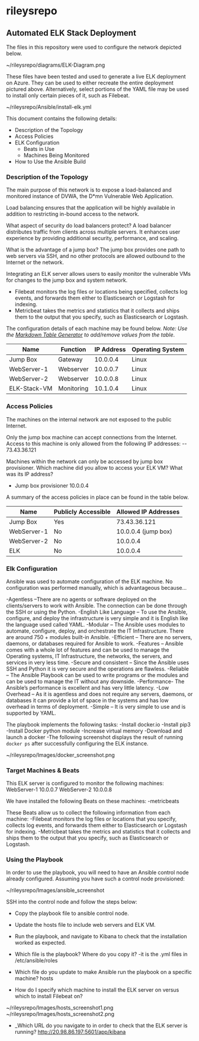 # rileysrepo
## Automated ELK Stack Deployment

The files in this repository were used to configure the network depicted below.

~/rileysrepo/diagrams/ELK-Diagram.png

These files have been tested and used to generate a live ELK deployment on Azure. They can be used to either recreate the entire deployment pictured above. Alternatively, select portions of the YAML file may be used to install only certain pieces of it, such as Filebeat.

  ~/rileysrepo/Ansible/install-elk.yml

This document contains the following details:
- Description of the Topology
- Access Policies
- ELK Configuration
  - Beats in Use
  - Machines Being Monitored
- How to Use the Ansible Build


### Description of the Topology

The main purpose of this network is to expose a load-balanced and monitored instance of DVWA, the D*mn Vulnerable Web Application.

Load balancing ensures that the application will be highly available in addition to restricting in-bound access to the network.

What aspect of security do load balancers protect? 
A load balancer distributes traffic from clients across multiple servers.  It enhances user experience by providing additional security, performance, and scaling. 

What is the advantage of a jump box?
The jump box provides one path to web servers via SSH, and no other protocols are allowed outbound to the Internet or the network.  

Integrating an ELK server allows users to easily monitor the vulnerable VMs for changes to the jump box and system network.
- Filebeat monitors the log files or locations being specified, collects log events, and forwards them either to Elasticsearch or Logstash for indexing.
- Metricbeat takes the metrics and statistics that it collects and ships them to the output that you specify, such as Elasticsearch or Logstash.

The configuration details of each machine may be found below.
_Note: Use the [Markdown Table Generator](http://www.tablesgenerator.com/markdown_tables) to add/remove values from the table_.

| Name     | Function | IP Address | Operating System |
|----------|----------|------------|------------------|
| Jump Box | Gateway  | 10.0.0.4   | Linux            |
| WebServer-1| Webserver|10.0.0.7  | Linux            |
| WebServer-2| Webserver|10.0.0.8  | Linux            |
| ELK-Stack-VM| Monitoring | 10.1.0.4| Linux          |

### Access Policies

The machines on the internal network are not exposed to the public Internet. 

Only the jump box machine can accept connections from the Internet. Access to this machine is only allowed from the following IP addresses:
-- 73.43.36.121

Machines within the network can only be accessed by jump box provisioner.
Which machine did you allow to access your ELK VM? What was its IP address?
- Jump box provisioner 10.0.0.4

A summary of the access policies in place can be found in the table below.

| Name     | Publicly Accessible | Allowed IP Addresses |
|----------|---------------------|----------------------|
| Jump Box | Yes                 | 73.43.36.121         |
| WebServer-1|  No               |  10.0.0.4 (jump box) |
| WebServer-2|   No              |  10.0.0.4            |
| ELK        | No                | 10.0.0.4

### Elk Configuration

Ansible was used to automate configuration of the ELK machine. No configuration was performed manually, which is advantageous because...

-Agentless –There are no agents or software deployed on the clients/servers to work with Ansible. The connection can be done through the SSH or using the Python.
-English Like Language – To use the Ansible, configure, and deploy the infrastructure is very simple and it is English like the language used called YAML.
-Modular – The Ansible uses modules to automate, configure, deploy, and orchestrate the IT Infrastructure. There are around 750 + modules built-in Ansible.
-Efficient – There are no servers, daemons, or databases required for Ansible to work.
-Features – Ansible comes with a whole lot of features and can be used to manage the Operating systems, IT Infrastructure, the networks, the servers, and services in very less time.
-Secure and consistent – Since the Ansible uses SSH and Python it is very secure and the operations are flawless.
-Reliable – The Ansible Playbook can be used to write programs or the modules and can be used to manage the IT without any downside.
-Performance- The Ansible’s performance is excellent and has very little latency.
-Low Overhead – As it is agentless and does not require any servers, daemons, or databases it can provide a lot of space in the systems and has low overhead in terms of deployment.
-Simple – It is very simple to use and is supported by YAML.

The playbook implements the following tasks:
-Install docker.io
-Install pip3
-Install Docker python module
-Increase virtual memory
-Download and launch a docker
-The following screenshot displays the result of running `docker ps` after successfully configuring the ELK instance.

~/rileysrepo/Images/docker_screenshot.png

### Target Machines & Beats
This ELK server is configured to monitor the following machines:
WebServer-1 10.0.0.7
WebServer-2 10.0.0.8

We have installed the following Beats on these machines:
-metricbeats

These Beats allow us to collect the following information from each machine:
-Filebeat monitors the log files or locations that you specify, collects log events, and forwards them either to Elasticsearch or Logstash for indexing.
-Metricbeat takes the metrics and statistics that it collects and ships them to the output that you specify, such as Elasticsearch or Logstash.

### Using the Playbook
In order to use the playbook, you will need to have an Ansible control node already configured. Assuming you have such a control node provisioned: 

~/rileysrepo/Images/ansible_screenshot

SSH into the control node and follow the steps below:
- Copy the playbook file to ansible control node.
- Update the hosts file to include web servers and ELK VM.
- Run the playbook, and navigate to Kibana to check that the installation worked as expected.


- Which file is the playbook? Where do you copy it? 
    -it is the .yml files in /etc/ansible/roles
-  Which file do you update to make Ansible run the playbook on a specific machine? 
    hosts 
    
-  How do I specify which machine to install the ELK server on versus which to install Filebeat on?

~/rileysrepo/Images/hosts_screenshot1.png
~/rileysrepo/Images/hosts_screenshot2.png
    
- _Which URL do you navigate to in order to check that the ELK server is running?
http://20.98.86.197:5601/app/kibana
